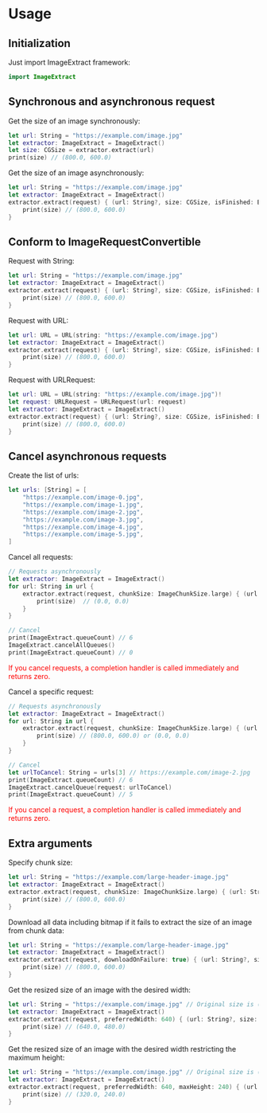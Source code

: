# Usage

## Initialization

Just import ImageExtract framework:
```swift
import ImageExtract
```

## Synchronous and asynchronous request

Get the size of an image synchronously:
```swift
let url: String = "https://example.com/image.jpg"
let extractor: ImageExtract = ImageExtract()
let size: CGSize = extractor.extract(url)
print(size) // (800.0, 600.0)
```

Get the size of an image asynchronously:
```swift
let url: String = "https://example.com/image.jpg"
let extractor: ImageExtract = ImageExtract()
extractor.extract(request) { (url: String?, size: CGSize, isFinished: Bool) in
    print(size) // (800.0, 600.0)
}
```

## Conform to ImageRequestConvertible

Request with String:
```swift
let url: String = "https://example.com/image.jpg"
let extractor: ImageExtract = ImageExtract()
extractor.extract(request) { (url: String?, size: CGSize, isFinished: Bool) in
    print(size) // (800.0, 600.0)
}
```

Request with URL:
```swift
let url: URL = URL(string: "https://example.com/image.jpg")
let extractor: ImageExtract = ImageExtract()
extractor.extract(request) { (url: String?, size: CGSize, isFinished: Bool) in
    print(size) // (800.0, 600.0)
}
```

Request with URLRequest:
```swift
let url: URL = URL(string: "https://example.com/image.jpg")!
let request: URLRequest = URLRequest(url: request)
let extractor: ImageExtract = ImageExtract()
extractor.extract(request) { (url: String?, size: CGSize, isFinished: Bool) in
    print(size) // (800.0, 600.0)
}
```

## Cancel asynchronous requests
Create the list of urls:
```swift
let urls: [String] = [
    "https://example.com/image-0.jpg",
    "https://example.com/image-1.jpg",
    "https://example.com/image-2.jpg",
    "https://example.com/image-3.jpg",
    "https://example.com/image-4.jpg",
    "https://example.com/image-5.jpg",
]
```

Cancel all requests:
```swift
// Requests asynchronously
let extractor: ImageExtract = ImageExtract()
for url: String in url {
    extractor.extract(request, chunkSize: ImageChunkSize.large) { (url: String?, size: CGSize, isFinished: Bool) in
        print(size)  // (0.0, 0.0)
    }
}

// Cancel
print(ImageExtract.queueCount) // 6
ImageExtract.cancelAllQueues()
print(ImageExtract.queueCount) // 0
```
<font color="Red">If you cancel requests, a completion handler is called immediately and returns zero.</font>

Cancel a specific request:
```swift
// Requests asynchronously
let extractor: ImageExtract = ImageExtract()
for url: String in url {
    extractor.extract(request, chunkSize: ImageChunkSize.large) { (url: String?, size: CGSize, isFinished: Bool) in
        print(size) // (800.0, 600.0) or (0.0, 0.0)
    }
}

// Cancel
let urlToCancel: String = urls[3] // https://example.com/image-2.jpg
print(ImageExtract.queueCount) // 6
ImageExtract.cancelQueue(request: urlToCancel)
print(ImageExtract.queueCount) // 5
```
<font color="Red">If you cancel a request, a completion handler is called immediately and returns zero.</font>

## Extra arguments

Specify chunk size:
```swift
let url: String = "https://example.com/large-header-image.jpg"
let extractor: ImageExtract = ImageExtract()
extractor.extract(request, chunkSize: ImageChunkSize.large) { (url: String?, size: CGSize, isFinished: Bool) in
    print(size) // (800.0, 600.0)
}
```

Download all data including bitmap if it fails to extract the size of an image from chunk data:
```swift
let url: String = "https://example.com/large-header-image.jpg"
let extractor: ImageExtract = ImageExtract()
extractor.extract(request, downloadOnFailure: true) { (url: String?, size: CGSize, isFinished: Bool) in
    print(size) // (800.0, 600.0)
}
```

Get the resized size of an image with the desired width:
```swift
let url: String = "https://example.com/image.jpg" // Original size is (800.0, 600.0)
let extractor: ImageExtract = ImageExtract()
extractor.extract(request, preferredWidth: 640) { (url: String?, size: CGSize, isFinished: Bool) in
    print(size) // (640.0, 480.0)
}
```

Get the resized size of an image with the desired width restricting the maximum height:
```swift
let url: String = "https://example.com/image.jpg" // Original size is (800.0, 600.0)
let extractor: ImageExtract = ImageExtract()
extractor.extract(request, preferredWidth: 640, maxHeight: 240) { (url: String?, size: CGSize, isFinished: Bool) in
    print(size) // (320.0, 240.0)
}
```